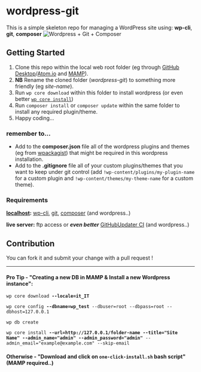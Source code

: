 # wordpress-git

This is a simple skeleton repo for managing a WordPress site using: **wp-cli**, **git**, **composer**
![Wordpress + Git + Composer](https://cdn.deliciousbrains.com/content/uploads/2015/05/Git-Composer.png)

## Getting Started

1. Clone this repo within the local web root folder (eg through [GitHub Desktop](https://desktop.github.com/)/[Atom.io](https://atom.io/) and [MAMP](https://www.mamp.info/)).
2. **NB** Rename the cloned folder (_wordpress-git_) to something more friendly (eg _site-name_).
4. Run `wp core download` within this folder to install wordpress (or even better [`wp core install`](https://github.com/wp-cli/core-command#wp-core-install))
5. Run `composer install` or `composer update` within the same folder to install any required plugin/theme.
6. Happy coding...

### remember to...
- Add to the **composer.json** file all of the wordpress plugins and themes (eg from [wpackagist](http://wpackagist.org/)) that might be required in this wordpress installation.
- Add to the **.gitignore** file all of your custom plugins/themes that you want to keep under git control (add `!wp-content/plugins/my-plugin-name` for a custom plugin and `!wp-content/themes/my-theme-name` for a custom theme).

### Requirements
**[localhost](http://127.0.0.1):** [wp-cli](https://make.wordpress.org/cli/handbook/installing/), [git](https://git-scm.com/downloads), [composer](https://getcomposer.org/doc/00-intro.md) (and wordpress..)

**live server:** ftp access or _**even better**_ [GitHubUpdater CI](https://medium.com/@limikael/continuous-integration-for-wordpress-d152ec4852e5) (and wordpress..)

## Contribution

 You can fork it and submit your change with a pull request !
 
 ---

#### Pro Tip - "Creating a new DB in MAMP & Install a new Wordpress instance":

`wp core download `**`--locale=it_IT`**

`wp core config `**`--dbname=wp_test`**` --dbuser=root --dbpass=root --dbhost=127.0.0.1`

`wp db create`

`wp core install `**`--url=http://127.0.0.1/folder-name`**` `**`--title="Site Name"`**` `**`--admin_name="admin"`**` `**`--admin_password="admin"`**` --admin_email="example@example.com" --skip-email`

#### Otherwise - "Download and click on `one-click-install.sh` bash script" (MAMP required..)


